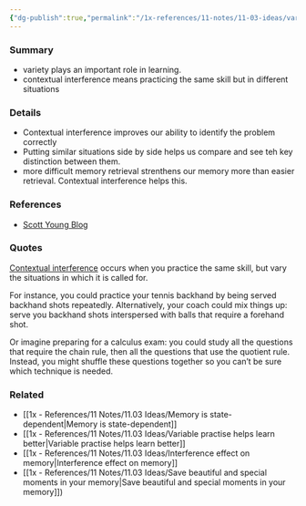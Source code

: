 ```yaml
---
{"dg-publish":true,"permalink":"/1x-references/11-notes/11-03-ideas/variability-in-learning-contextual-interference/","title":"Variability in learning - Contextual interference","created":"2024-02-14T20:18:21.490+03:00","updated":"2024-02-14T20:18:21.490+03:00"}
---
```



### Summary
- variety plays an important role in learning.
- contextual interference means practicing the same skill but in different situations

### Details
- Contextual interference improves our ability to identify the problem correctly
- Putting similar situations side by side helps us compare and see teh key distinction between them.
- more difficult memory retrieval strenthens our memory more than easier retrieval. Contextual interference helps this.

### References
- [Scott Young Blog](https://www.scotthyoung.com/blog/2022/10/26/variable-mastery/?utm_source=Bibblio&utm_medium=Article_footer&utm_campaign=Related_content)

### Quotes
[Contextual interference](https://en.wikipedia.org/wiki/Motor_learning#Structure_of_practice_and_contextual_interference) occurs when you practice the same skill, but vary the situations in which it is called for.

For instance, you could practice your tennis backhand by being served backhand shots repeatedly. Alternatively, your coach could mix things up: serve you backhand shots interspersed with balls that require a forehand shot.

Or imagine preparing for a calculus exam: you could study all the questions that require the chain rule, then all the questions that use the quotient rule. Instead, you might shuffle these questions together so you can’t be sure which technique is needed.

### Related
- [[1x - References/11 Notes/11.03 Ideas/Memory is state-dependent\|Memory is state-dependent]]
- [[1x - References/11 Notes/11.03 Ideas/Variable practise helps learn better\|Variable practise helps learn better]]
- [[1x - References/11 Notes/11.03 Ideas/Interference effect on memory\|Interference effect on memory]]
- [[1x - References/11 Notes/11.03 Ideas/Save beautiful and special moments in your memory\|Save beautiful and special moments in your memory]])